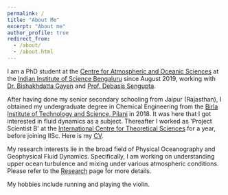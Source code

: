 ```yaml
---
permalink: /
title: "About Me"
excerpt: "About me"
author_profile: true
redirect_from: 
  - /about/
  - /about.html
---
```


I am a PhD student at the [Centre for Atmospheric and Oceanic Sciences](https://caos.iisc.ac.in/) at the [Indian Institute of Science Bengaluru](https://iisc.ac.in/) since August 2019, working with [Dr. Bishakhdatta Gayen](https://sites.google.com/site/bishakhdattagayen/) and [Prof. Debasis Sengupta](https://iiscprofiles.irins.org/profile/54867).

After having done my senior secondary schooling from Jaipur (Rajasthan), I obtained my undergraduate degree in Chemical Engineering from the [Birla Institute of Technology and Science, Pilani](https://www.bits-pilani.ac.in/Pilani/index.aspx) in 2018. It was here that I got interested in fluid dynamics as a subject. Thereafter I worked as 'Project Scientist B' at the [International Centre for Theoretical Sciences](https://www.icts.res.in/) for a year, before joining IISc. Here is my [CV](../files/Falor_Devang_CV.pdf).

My research interests lie in the broad field of Physical Oceanography and Geophysical Fluid Dynamics. Specifically, I am working on understanding upper ocean turbulence and mixing under various atmospheric conditions. Please refer to the [Research]() page for more details.

My hobbies include running and playing the violin.
